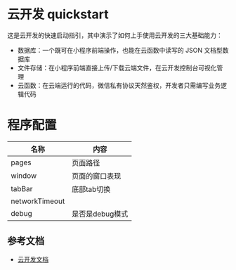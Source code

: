 # 云开发 quickstart

这是云开发的快速启动指引，其中演示了如何上手使用云开发的三大基础能力：

- 数据库：一个既可在小程序前端操作，也能在云函数中读写的 JSON 文档型数据库
- 文件存储：在小程序前端直接上传/下载云端文件，在云开发控制台可视化管理
- 云函数：在云端运行的代码，微信私有协议天然鉴权，开发者只需编写业务逻辑代码
# 程序配置
|名称|内容|
|---|---|
|pages|页面路径|
|window|页面的窗口表现|
|tabBar|底部tab切换|
|networkTimeout||
|debug|是否是debug模式|
## 参考文档

- [云开发文档](https://developers.weixin.qq.com/miniprogram/dev/wxcloud/basis/getting-started.html)

